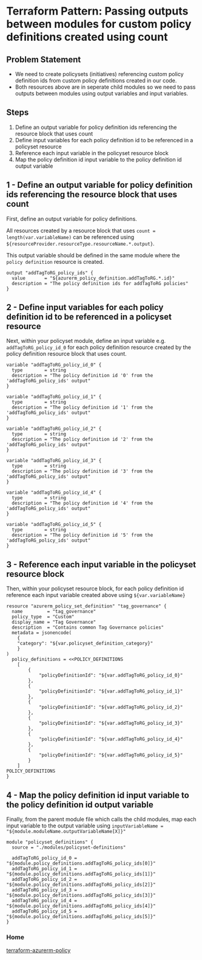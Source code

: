 # Terraform Pattern: Passing outputs between modules for custom policy definitions created using count

## Problem Statement

* We need to create policysets (initiatives) referencing custom policy definition ids from custom policy definitions created in our code.
* Both resources above are in seperate child modules so we need to pass outputs between modules using output variables and input variables.

## Steps

1. Define an output variable for policy definition ids referencing the resource block that uses count
2. Define input variables for each policy definition id to be referenced in a policyset resource
3. Reference each input variable in the policyset resource block
4. Map the policy definition id input variable to the policy definition id output variable

## 1 - Define an output variable for policy definition ids referencing the resource block that uses count

First, define an output variable for policy definitions.

All resources created by a resource block that uses `count = length(var.variableName)` can be referenced using `${resourceProvider.resourceType.resourceName.*.output}`.

This output variable should be defined in the same module where the `policy definition` resource is created.

```hcl
output "addTagToRG_policy_ids" {
  value       = "${azurerm_policy_definition.addTagToRG.*.id}"
  description = "The policy definition ids for addTagToRG policies"
}
```

## 2 - Define input variables for each policy definition id to be referenced in a policyset resource

Next, within your policyset module, define an input variable e.g. `addTagToRG_policy_id_0` for each policy definition resource created by the policy definition resource block that uses count.

```hcl
variable "addTagToRG_policy_id_0" {
  type        = string
  description = "The policy definition id '0' from the 'addTagToRG_policy_ids' output"
}

variable "addTagToRG_policy_id_1" {
  type        = string
  description = "The policy definition id '1' from the 'addTagToRG_policy_ids' output"
}

variable "addTagToRG_policy_id_2" {
  type        = string
  description = "The policy definition id '2' from the 'addTagToRG_policy_ids' output"
}

variable "addTagToRG_policy_id_3" {
  type        = string
  description = "The policy definition id '3' from the 'addTagToRG_policy_ids' output"
}

variable "addTagToRG_policy_id_4" {
  type        = string
  description = "The policy definition id '4' from the 'addTagToRG_policy_ids' output"
}

variable "addTagToRG_policy_id_5" {
  type        = string
  description = "The policy definition id '5' from the 'addTagToRG_policy_ids' output"
}
```

## 3 - Reference each input variable in the policyset resource block

Then, within your policyset resource block, for each policy definition id reference each input variable created above using `${var.variableName}`

```hcl
resource "azurerm_policy_set_definition" "tag_governance" {
  name         = "tag_governance"
  policy_type  = "Custom"
  display_name = "Tag Governance"
  description  = "Contains common Tag Governance policies"
  metadata = jsonencode(
    {
    "category": "${var.policyset_definition_category}"
    }
)
  policy_definitions = <<POLICY_DEFINITIONS
    [
        {
            "policyDefinitionId": "${var.addTagToRG_policy_id_0}"
        },
        {
            "policyDefinitionId": "${var.addTagToRG_policy_id_1}"
        },
        {
            "policyDefinitionId": "${var.addTagToRG_policy_id_2}"
        },     
        {
            "policyDefinitionId": "${var.addTagToRG_policy_id_3}"
        },
        {
            "policyDefinitionId": "${var.addTagToRG_policy_id_4}"
        },
        {
            "policyDefinitionId": "${var.addTagToRG_policy_id_5}"
        }
    ]
POLICY_DEFINITIONS
}
```

## 4 - Map the policy definition id input variable to the policy definition id output variable

Finally, from the parent module file which calls the child modules, map each input variable to the output variable using `inputVariableName = "${module.moduleName.outputVariableName[X]}"`

```hcl
module "policyset_definitions" {
  source = "./modules/policyset-definitions"

  addTagToRG_policy_id_0 = "${module.policy_definitions.addTagToRG_policy_ids[0]}"
  addTagToRG_policy_id_1 = "${module.policy_definitions.addTagToRG_policy_ids[1]}"
  addTagToRG_policy_id_2 = "${module.policy_definitions.addTagToRG_policy_ids[2]}"
  addTagToRG_policy_id_3 = "${module.policy_definitions.addTagToRG_policy_ids[3]}"
  addTagToRG_policy_id_4 = "${module.policy_definitions.addTagToRG_policy_ids[4]}"
  addTagToRG_policy_id_5 = "${module.policy_definitions.addTagToRG_policy_ids[5]}"
}
```

### Home
[terraform-azurerm-policy](https://csc.github.io/terraform-azurerm-policy/)
